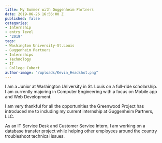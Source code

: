 ```yaml
---
title: My Summer with Guggenheim Partners
date: 2019-06-26 16:56:00 Z
published: false
categories:
- Internship
- entry level
- '2019'
tags:
- Washington University-St.Louis
- Guggenheim Partners
- Internships
- Technology
- IT
- College Cohort
author-image: "/uploads/Kevin_Headshot.png"
---
```


I am a Junior at Washington University in St. Louis on a full-ride scholarship. I am currently majoring in Computer Engineering with a focus on Mobile app and Web Development.

I am very thankful for all the opportunities the Greenwood Project has introduced me to including my current internship at Guggenheim Partners, LLC.

As an IT Service Desk and Customer Service Intern, I am working on a database transfer project while helping other employees around the country troubleshoot technical issues. 
